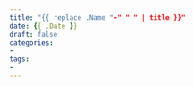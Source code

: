 ```yaml
---
title: "{{ replace .Name "-" " " | title }}"
date: {{ .Date }}
draft: false
categories: 
-
tags:
-
---
```


